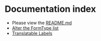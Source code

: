 # Documentation index

 - Please view the [README.md](../README.md)
 - [Alter the FormType list](form_types.md)
 - [Translatable Labels](translatable_labels.md)